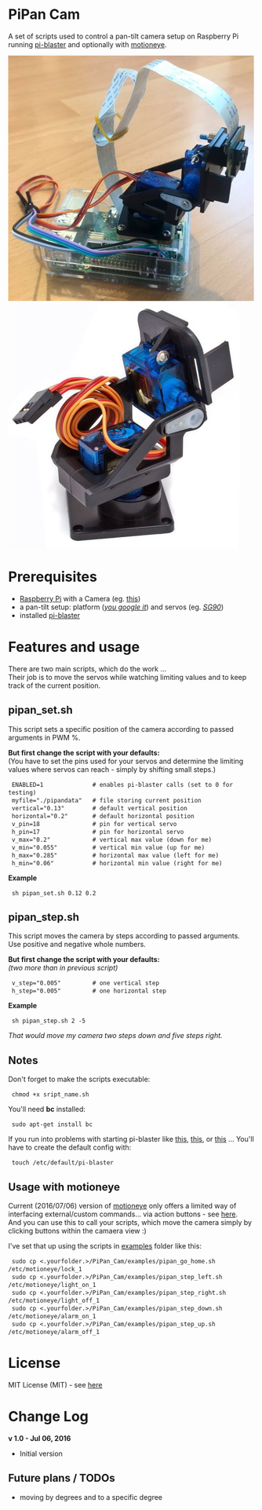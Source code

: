 PiPan Cam
=========

A set of scripts used to control a pan-tilt camera setup on Raspberry Pi running <a href="https://github.com/sarfata/pi-blaster/" target="_blank">pi-blaster</a> and optionally with <a href="https://github.com/ccrisan/motioneye" target="_blank">motioneye</a>.

![Setup example 1](/setup_example1.jpg)
![Setup example 2](/setup_example2.jpg)


Prerequisites
=============
 - <a href="https://www.raspberrypi.org/products/" target="_blank">Raspberry Pi</a> with a Camera (eg. <a href="https://www.raspberrypi.org/products/camera-module-v2/" target="_blank">this</a>)
 - a pan-tilt setup: platform (<i><a href="https://www.google.com/search?q=Pan%2FTilt+Camera+Platform" target="_blank">you google it</a></i>) and servos (eg. <i><a href="https://www.google.com/search?q=SG90+servo" target="_blank">SG90<a/></i>)
 - installed <a href="https://github.com/sarfata/pi-blaster/" target="_blank">pi-blaster</a>

Features and usage
==================
There are two main scripts, which do the work ...
<br/>Their job is to move the servos while watching limiting values and to keep track of the current position.

pipan_set.sh
------------
This script sets a specific position of the camera according to passed arguments in PWM %.

<b>But first change the script with your defaults:</b>
<br/>(You have to set the pins used for your servos and determine the limiting values where servos can reach - simply by shifting small steps.)

     ENABLED=1              # enables pi-blaster calls (set to 0 for testing)
     myfile="./pipandata"   # file storing current position
     vertical="0.13"        # default vertical position
     horizontal="0.2"       # default horizontal position
     v_pin=18               # pin for vertical servo
     h_pin=17               # pin for horizontal servo
     v_max="0.2"            # vertical max value (down for me)
     v_min="0.055"          # vertical min value (up for me)
     h_max="0.285"          # horizontal max value (left for me)
     h_min="0.06"           # horizontal min value (right for me)

<b>Example</b>

     sh pipan_set.sh 0.12 0.2

pipan_step.sh
-------------
This script moves the camera by steps according to passed arguments.
<br/>Use positive and negative whole numbers.

<b>But first change the script with your defaults:</b>
<br/><i>(two more than in previous script)</i>

     v_step="0.005"         # one vertical step
     h_step="0.005"         # one horizontal step

<b>Example</b>

     sh pipan_step.sh 2 -5 

<i>That would move my camera two steps down and five steps right.</i>

Notes
-----
Don't forget to make the scripts executable:

     chmod +x sript_name.sh

You'll need <b>bc</b> installed:

     sudo apt-get install bc

If you run into problems with starting pi-blaster like <a href="https://github.com/sarfata/pi-blaster/issues/68" target="_blank">this</a>, <a href="https://github.com/sarfata/pi-blaster/issues/72" target="_blank">this</a>, or <a href="https://github.com/sarfata/pi-blaster/issues/71" target="_blank">this</a> ... You'll have to create the default config with:

     touch /etc/default/pi-blaster

Usage with motioneye
--------------------
Current (2016/07/06) version of <a href="https://github.com/ccrisan/motioneye" target="_blank">motioneye</a> only offers a limited way of interfacing external/custom commands... via action buttons - see <a href="https://github.com/ccrisan/motioneye/wiki/Action-Buttons" target="_blank">here</a>.
<br/>And you can use this to call your scripts, which move the camera simply by clicking buttons within the camaera view :)

I've set that up using the scripts in [examples](/examples/) folder like this:

     sudo cp <.yourfolder.>/PiPan_Cam/examples/pipan_go_home.sh /etc/motioneye/lock_1
     sudo cp <.yourfolder.>/PiPan_Cam/examples/pipan_step_left.sh /etc/motioneye/light_on_1
     sudo cp <.yourfolder.>/PiPan_Cam/examples/pipan_step_right.sh /etc/motioneye/light_off_1
     sudo cp <.yourfolder.>/PiPan_Cam/examples/pipan_step_down.sh /etc/motioneye/alarm_on_1
     sudo cp <.yourfolder.>/PiPan_Cam/examples/pipan_step_up.sh /etc/motioneye/alarm_off_1

License
=======
MIT License (MIT) - see [here](LICENSE.txt)

Change Log
==========
**v 1.0 - Jul 06, 2016**

 - Initial version

Future plans / TODOs
--------------------

 -  moving by degrees and to a specific degree
 